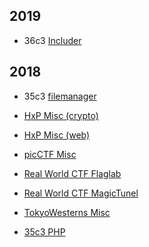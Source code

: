 <h2>2019</h2>
<div class="article-item">

- 36c3 <a href="36c3ctf/2019-12-29-36c3-includer.md">Includer</a>

</div>


<h2>2018</h2>
<div class="article-item">

- 35c3 <a href="35c3ctf/2018-12-29-35c3-filemanager.md">filemanager</a>

</div>

<div class="article-item">

- <a href="hxp/2018-12-09-crypto.md">HxP Misc (crypto)</a>

</div>

<div class="article-item">

- <a href="hxp/2018-12-09-web.md">HxP Misc (web)</a>

</div>

<div class="article-item">

- <a href="picoCTF/2018-10-13-picoCTF.md">picCTF Misc</a>

</div>

<div class="article-item">

- <a href="realworldCTF/2018-12-03-rwctf-flaglab.md">Real World CTF Flaglab</a>

</div>

<div class="article-item">

- <a href="realworldCTF/2018-12-03-rwctf-magictunnel.md">Real World CTF MagicTunel</a>

</div>

<div class="article-item">

-  <a href="tokyowesterns/2018-09-04-TW-2018.md">TokyoWesterns Misc</a>

</div>

<div class="article-item">

- <a href="35c3ctf/2018-12-29-35c3-php.md">35c3 PHP</a>

</div>

